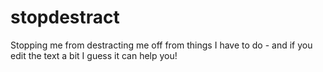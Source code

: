 # stopdestract
Stopping me from destracting me off from things I have to do - and if you edit the text a bit I guess it can help you!
